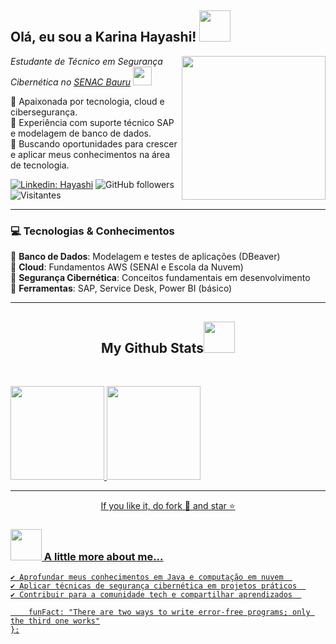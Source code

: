<h2> Olá, eu sou a Karina Hayashi! <img src="https://media.giphy.com/media/mGcNjsfWAjY5AEZNw6/giphy.gif" width="50"></h2>
<img align='right' src="https://media3.giphy.com/media/SUcApSWjPwQMARvcM8/giphy.gif" width="230">

<p><em> Estudante de Técnico em Segurança Cibernética no <a href="https://www.sp.senac.br/senac-bauru">SENAC Bauru</a> </em> <img src="https://media.giphy.com/media/WUlplcMpOCEmTGBtBW/giphy.gif" width="30"></p>

🔹 Apaixonada por tecnologia, cloud e cibersegurança.  
🔹 Experiência com suporte técnico SAP e modelagem de banco de dados.  
🔹 Buscando oportunidades para crescer e aplicar meus conhecimentos na área de tecnologia.  

[![Linkedin: Hayashi](https://img.shields.io/badge/-Hayashi-blue?style=flat-square&logo=Linkedin&logoColor=white&link=https://www.linkedin.com/in/hayashikarina/)](https://www.linkedin.com/in/hayashikarina/)
![GitHub followers](https://img.shields.io/github/followers/KarinaHayashi?label=Follow&style=social)
![Visitantes](https://api.visitorbadge.io/api/visitors?path=https%3A%2F%2Fgithub.com%2FKarinaHayashi&label=VISITORS&labelColor=%23d9e3f0&countColor=%23697689&style=flat-square)

---

### 💻 Tecnologias & Conhecimentos  

 🔹 **Banco de Dados**: Modelagem e testes de aplicações (DBeaver)  
🔹 **Cloud**: Fundamentos AWS (SENAI e Escola da Nuvem)  
🔹 **Segurança Cibernética**: Conceitos fundamentais em desenvolvimento  
🔹 **Ferramentas**: SAP, Service Desk, Power BI (básico)  

---

<h2 align="center">
  My Github Stats<img src="https://github.com/ritik307/ritik307/blob/main/images/laptop.gif" width="50">
</h2>
 
<br>



<p align = "center">
<div>
<a href="https://github.com/karinaHayashi">
<img loading="lazy" height="150em" src="https://github-readme-stats.vercel.app/api/top-langs/?username=karinaHayashi&layout=compact&langs_count=7&theme=dracula"/>
<img loading="lazy" height="150em" src="https://github-readme-stats.vercel.app/api?username=karinaHayashi&show_icons=true&theme=dracula&include_all_commits=true&count_private=true"/>
</div>
</p> 


<hr>
<p align="center">If you like it, do fork 🍴 and star ⭐</p>

### <img src="https://media.giphy.com/media/VgCDAzcKvsR6OM0uWg/giphy.gif" width="50"> A little more about me...  

```
✔️ Aprofundar meus conhecimentos em Java e computação em nuvem  
✔️ Aplicar técnicas de segurança cibernética em projetos práticos  
✔️ Contribuir para a comunidade tech e compartilhar aprendizados  

    funFact: "There are two ways to write error-free programs; only the third one works"
};

